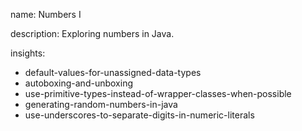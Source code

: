 name: Numbers I

description: Exploring numbers in Java.

insights:

- default-values-for-unassigned-data-types
- autoboxing-and-unboxing
- use-primitive-types-instead-of-wrapper-classes-when-possible
- generating-random-numbers-in-java
- use-underscores-to-separate-digits-in-numeric-literals
